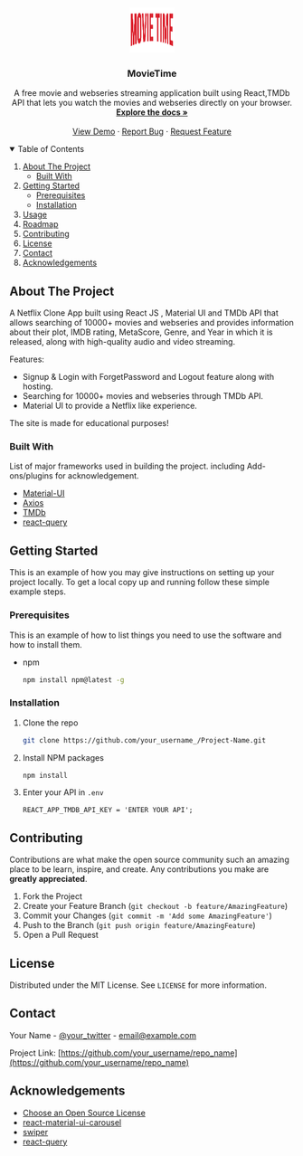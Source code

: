 
<!-- PROJECT LOGO -->
<!-- PROJECT LOGO -->
<br />
<p align="center">
  <a href="https://movieetime.netlify.app/">
    <img src="https://github.com/codetycoons/movie-time/blob/master/src/assests/logo.png" alt="Logo" width="80" height="80">
  </a>

  <h3 align="center">MovieTime</h3>

  <p align="center">
 A free movie and webseries streaming application built using React,TMDb API that lets you watch the movies and webseries directly on your browser.
    <br />
    <a href="https://github.com/codetycoons/movie-time/"><strong>Explore the docs »</strong></a>
    <br />
    <br />
    <a href="https://movieetime.netlify.app/">View Demo</a>
    ·
    <a href="https://github.com/codetycoons/movie-time/issues">Report Bug</a>
    ·
    <a href="https://github.com/codetycoons/movie-time/issues">Request Feature</a>
  </p>
</p>



<!-- TABLE OF CONTENTS -->
<details open="open">
  <summary>Table of Contents</summary>
  <ol>
    <li>
      <a href="#about-the-project">About The Project</a>
      <ul>
        <li><a href="#built-with">Built With</a></li>
      </ul>
    </li>
    <li>
      <a href="#getting-started">Getting Started</a>
      <ul>
        <li><a href="#prerequisites">Prerequisites</a></li>
        <li><a href="#installation">Installation</a></li>
      </ul>
    </li>
    <li><a href="#usage">Usage</a></li>
    <li><a href="#roadmap">Roadmap</a></li>
    <li><a href="#contributing">Contributing</a></li>
    <li><a href="#license">License</a></li>
    <li><a href="#contact">Contact</a></li>
    <li><a href="#acknowledgements">Acknowledgements</a></li>
  </ol>
</details>



<!-- ABOUT THE PROJECT -->
## About The Project


<p align="center">
  <a href="https://movieetime.netlify.app/">
  </a>
</p>

A Netflix Clone App built using React JS , Material UI and TMDb API that allows searching of 10000+ movies and webseries and provides information about their plot, IMDB rating, MetaScore, Genre, and Year in which it is released, along with high-quality audio and video streaming.

Features:
* Signup & Login with ForgetPassword and Logout feature  along with hosting.
* Searching for 10000+ movies and webseries through TMDb API.
* Material UI to provide a Netflix like experience.

The site is made for educational purposes!


### Built With
List of major frameworks used in building the project. including Add-ons/plugins for acknowledgement.
- [Material-UI](https://www.npmjs.com/package/@material-ui/core)
- [Axios](https://www.npmjs.com/package/axios)
- [TMDb](https://www.themoviedb.org/)
- [react-query](https://react-query.tanstack.com/)



<!-- GETTING STARTED -->
## Getting Started

This is an example of how you may give instructions on setting up your project locally.
To get a local copy up and running follow these simple example steps.

### Prerequisites

This is an example of how to list things you need to use the software and how to install them.
* npm
  ```sh
  npm install npm@latest -g
  ```

### Installation

1. Clone the repo
   ```sh
   git clone https://github.com/your_username_/Project-Name.git
   ```
2. Install NPM packages
   ```sh
   npm install
   ```
3. Enter your API in `.env`
   ```JS
   REACT_APP_TMDB_API_KEY = 'ENTER YOUR API';
   ```


<!-- CONTRIBUTING -->
## Contributing

Contributions are what make the open source community such an amazing place to be learn, inspire, and create. Any contributions you make are **greatly appreciated**.

1. Fork the Project
2. Create your Feature Branch (`git checkout -b feature/AmazingFeature`)
3. Commit your Changes (`git commit -m 'Add some AmazingFeature'`)
4. Push to the Branch (`git push origin feature/AmazingFeature`)
5. Open a Pull Request



<!-- LICENSE -->
## License

Distributed under the MIT License. See `LICENSE` for more information.



<!-- CONTACT -->
## Contact

Your Name - [@your_twitter](https://twitter.com/your_username) - email@example.com

Project Link: [https://github.com/your_username/repo_name](https://github.com/your_username/repo_name)



<!-- ACKNOWLEDGEMENTS -->
## Acknowledgements
* [Choose an Open Source License](https://choosealicense.com)
* [react-material-ui-carousel](https://learus.github.io/react-material-ui-carousel/)
* [swiper](https://swiperjs.com/)
* [react-query](https://react-query.tanstack.com/)


